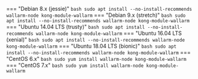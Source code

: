 === "Debian 8.x (jessie)"
    ``` bash
    sudo apt install --no-install-recommends wallarm-node kong-module-wallarm
    ```
=== "Debian 9.x (stretch)"
    ``` bash
    sudo apt install --no-install-recommends wallarm-node kong-module-wallarm
    ```
=== "Ubuntu 14.04 LTS (trusty)"
    ``` bash
    sudo apt install --no-install-recommends wallarm-node kong-module-wallarm
    ```
=== "Ubuntu 16.04 LTS (xenial)"
    ``` bash
    sudo apt install --no-install-recommends wallarm-node kong-module-wallarm
    ```
=== "Ubuntu 18.04 LTS (bionic)"
    ``` bash
    sudo apt install --no-install-recommends wallarm-node kong-module-wallarm
    ```
=== "CentOS 6.x"
    ``` bash
    sudo yum install wallarm-node kong-module-wallarm
    ```
=== "CentOS 7.x"
    ``` bash
    sudo yum install wallarm-node kong-module-wallarm
    ```
